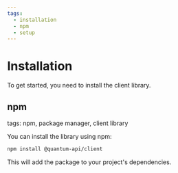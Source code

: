 ```yaml
---
tags:
  - installation
  - npm
  - setup
---
```

# Installation

To get started, you need to install the client library.

## npm
tags: npm, package manager, client library

You can install the library using npm:

```bash
npm install @quantum-api/client
```

This will add the package to your project's dependencies.

